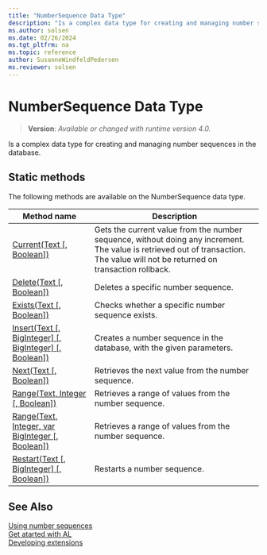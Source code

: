 ```yaml
---
title: "NumberSequence Data Type"
description: "Is a complex data type for creating and managing number sequences in the database."
ms.author: solsen
ms.date: 02/26/2024
ms.tgt_pltfrm: na
ms.topic: reference
author: SusanneWindfeldPedersen
ms.reviewer: solsen
---
```

[//]: # (START>DO_NOT_EDIT)
[//]: # (IMPORTANT:Do not edit any of the content between here and the END>DO_NOT_EDIT.)
[//]: # (Any modifications should be made in the .xml files in the ModernDev repo.)
# NumberSequence Data Type
> **Version**: _Available or changed with runtime version 4.0._

Is a complex data type for creating and managing number sequences in the database.


## Static methods
The following methods are available on the NumberSequence data type.


|Method name|Description|
|-----------|-----------|
|[Current(Text [, Boolean])](numbersequence-current-method.md)|Gets the current value from the number sequence, without doing any increment. The value is retrieved out of transaction. The value will not be returned on transaction rollback.|
|[Delete(Text [, Boolean])](numbersequence-delete-method.md)|Deletes a specific number sequence.|
|[Exists(Text [, Boolean])](numbersequence-exists-method.md)|Checks whether a specific number sequence exists.|
|[Insert(Text [, BigInteger] [, BigInteger] [, Boolean])](numbersequence-insert-method.md)|Creates a number sequence in the database, with the given parameters.|
|[Next(Text [, Boolean])](numbersequence-next-method.md)|Retrieves the next value from the number sequence.|
|[Range(Text, Integer [, Boolean])](numbersequence-range-string-integer-boolean-method.md)|Retrieves a range of values from the number sequence.|
|[Range(Text, Integer, var BigInteger [, Boolean])](numbersequence-range-string-integer-biginteger-boolean-method.md)|Retrieves a range of values from the number sequence.|
|[Restart(Text [, BigInteger] [, Boolean])](numbersequence-restart-method.md)|Restarts a number sequence.|


[//]: # (IMPORTANT: END>DO_NOT_EDIT)


## See Also  
[Using number sequences](../../devenv-number-sequences.md)  
[Get atarted with AL](../../devenv-get-started.md)  
[Developing extensions](../../devenv-dev-overview.md)  
